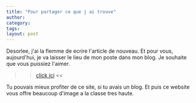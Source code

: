 ```yaml
---
title: "Pour partager ce que j ai trouve"
author:
category: 
tags: 
layout: post
---
```

Desorlee, j'ai la flemme de ecrire l'article de nouveau. Et pour vous, aujourd'hui, je va laisser le lieu de mon poste dans mon blog. Je souhaite que vous puissiez l'aimer.

>> <a href="http://www.tudou.com/home/user_viewDiary.php?vlog_id=65459" title="http://www.tudou.com/home/user_viewDiary.php?vlog_id=65459">click ici</a> <<

Tu pouvais mieux profiter de ce site, si tu avais un blog. Et puis ce website vous offre beaucoup d'image a la classe tres haute.

